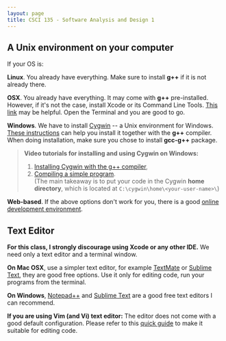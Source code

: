 ```yaml
---
layout: page
title: CSCI 135 - Software Analysis and Design 1
---
```


## A Unix environment on your computer
  If your OS is:
  
  **Linux**. You already have everything. Make sure to install **g++** if it is not already there. 
  
  **OSX**.
  You already have everything. It may come with **g++** pre-installed. However, if it's not the case, install Xcode or its Command Line Tools.
  [This link](http://osxdaily.com/2014/02/12/install-command-line-tools-mac-os-x/) may be helpful.
  Open the Terminal and you are good to go.     

  **Windows**.
  We have to install [Cygwin](https://cygwin.com/) -- a Unix environment for Windows.    
  [These instructions](http://cs.calvin.edu/curriculum/cs/112/resources/installingEclipse/cygwin/) can help you 
  install it together with the **g++** compiler. When doing installation, make sure you chose to install **gcc-g++** package.    

  > **Video tutorials for installing and using Cygwin on Windows:**
  > 1. [Installing Cygwin with the g++ compiler](https://www.youtube.com/watch?v=ziRGT-8Td40),
  > 2. [Compiling a simple program](https://www.youtube.com/watch?v=0FzjiSneLv8).    
  > (The main takeaway is to put your code in the Cygwin **home directory**, which is located at `C:\cygwin\home\<your-user-name>\`)

  **Web-based**. 
  If the above options don't work for you, there is a good
  [online development environment](http://www.tutorialspoint.com/compile_cpp_online.php).

## Text Editor
  **For this class, I strongly discourage using Xcode or any other IDE.** We need only a text editor and a terminal window.
  
  **On Mac OSX**, use a simpler text editor, for example [TextMate](http://macromates.com/download) or [Sublime Text](http://www.sublimetext.com/),
  they are good free options. Use it only for editing code, run your programs from the terminal.
  
  **On Windows**, [Notepad++](http://notepad-plus-plus.org/) and [Sublime Text](http://www.sublimetext.com/) are a good free text editors I can recommend.

  **If you are using Vim (and Vi) text editor:**
  The editor does not come with a good default configuration.
  Please refer to this [quick guide](/cs136/vim/) to make it suitable for editing code.
